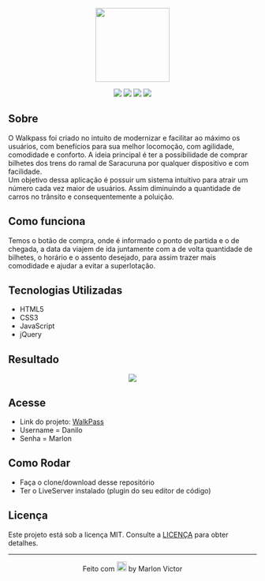 <p align="center">
  <img src="https://image.flaticon.com/icons/svg/2836/2836271.svg" width="150px" >
</p>

<p align="center">
  <img src="https://img.shields.io/github/repo-size/MarlonVictor/uniPCA?color=%230387A5&logo=GitHub&style=flat-square">
  <img src="https://img.shields.io/github/stars/MarlonVictor/uniPCA?color=%230387A5&logo=github&style=flat-square">
  <img src="https://img.shields.io/github/forks/MarlonVictor/uniPCA?color=%230387A5&logo=GitHub&style=flat-square">
  <img src="https://img.shields.io/github/license/MarlonVictor/uniPCA?color=%230387A5&style=flat-square">
</p>

## Sobre
O Walkpass foi criado no intuito de modernizar e facilitar ao máximo os usuários, com benefícios para sua melhor locomoção, com agilidade, comodidade e conforto. A ideia principal é ter a possibilidade de comprar bilhetes dos trens do ramal de Saracuruna por qualquer dispositivo e com facilidade.  
Um objetivo dessa aplicação é possuir um sistema intuitivo para atrair um número cada vez maior de usuários. Assim diminuindo a quantidade de carros no trânsito e consequentemente a poluição.

## Como funciona
Temos o botão de compra, onde é informado o ponto de partida e o de chegada, a data da viajem de ida juntamente com a de volta quantidade de bilhetes, o horário e o assento desejado, para assim trazer mais comodidade e ajudar a evitar a superlotação.

## Tecnologias Utilizadas
* HTML5
* CSS3
* JavaScript
* jQuery

## Resultado
<p align="center">
  <img src="https://user-images.githubusercontent.com/62356988/90343766-f809fe80-dfe9-11ea-8d54-7fe818113f4a.png">
</p>

## Acesse
* Link do projeto: [WalkPass](https://marlonvictor.github.io/uniPCA/src/index.html)
* Username = Danilo 
* Senha = Marlon

## Como Rodar
* Faça o clone/download desse repositório
* Ter o LiveServer instalado (plugin do seu editor de código)

## Licença
Este projeto está sob a licença MIT. Consulte a [LICENÇA](https://github.com/MarlonVictor/uniPCA/blob/master/LICENSE) para obter detalhes.


___
<p align="center">
  Feito com <img src="https://github.githubassets.com/images/icons/emoji/unicode/1f49c.png" width="20px"> by Marlon Victor
</p>
